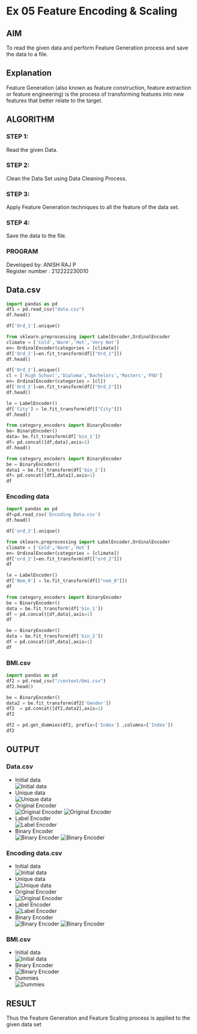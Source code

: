 # Ex 05 Feature Encoding & Scaling
## AIM
To read the given data and perform Feature Generation process and save the data to a file.

## Explanation
Feature Generation (also known as feature construction, feature extraction or feature engineering) is the process of transforming features into new features that better relate to the target.

## ALGORITHM
### STEP 1: 
Read the given Data.
### STEP 2:
Clean the Data Set using Data Cleaning Process.
### STEP 3:
Apply Feature Generation techniques to all the feature of the data set.
### STEP 4:
Save the data to the file.
### PROGRAM
Developed by: ANISH RAJ P<br>
Register number : 212222230010

## Data.csv
```py
import pandas as pd
df1 = pd.read_csv("data.csv")
df.head()

df['Ord_1'].unique()

from sklearn.preprocessing import LabelEncoder,OrdinalEncoder
climate = ['Cold','Warm','Hot','Very Hot']
en= OrdinalEncoder(categories = [climate])
df['Ord_1']=en.fit_transform(df[["Ord_1"]])
df.head()

df['Ord_2'].unique()
cl = ['High School','Diploma','Bachelors','Masters','PhD']
en= OrdinalEncoder(categories = [cl])
df['Ord_2']=en.fit_transform(df[["Ord_2"]])
df.head()

le = LabelEncoder()
df['City'] = le.fit_transform(df[["City"]])
df.head()

from category_encoders import BinaryEncoder
be= BinaryEncoder()
data= be.fit_transform(df['bin_1'])
df= pd.concat([df,data],axis=1)
df.head()

from category_encoders import BinaryEncoder
be = BinaryEncoder()
data1 = be.fit_transform(df['bin_2'])
df= pd.concat([df1,data1],axis=1)
df
```
### Encoding data
```py
import pandas as pd
df=pd.read_csv('Encoding Data.csv')
df.head()

df['ord_2'].unique()

from sklearn.preprocessing import LabelEncoder,OrdinalEncoder
climate = ['Cold','Warm','Hot']
en= OrdinalEncoder(categories = [climate])
df['ord_2']=en.fit_transform(df[["ord_2"]])
df

le = LabelEncoder()
df['Nom_0'] = le.fit_transform(df[["nom_0"]])
df  

from category_encoders import BinaryEncoder
be = BinaryEncoder()
data = be.fit_transform(df['bin_1'])
df = pd.concat([df,data],axis=1)
df

be = BinaryEncoder()
data = be.fit_transform(df['bin_2'])
df = pd.concat([df,data],axis=1)
df
```
### BMI.csv
```py
import pandas as pd
df2 = pd.read_csv("/content/bmi.csv")
df2.head()

be = BinaryEncoder()
data2 = be.fit_transform(df2['Gender'])
df2  = pd.concat([df2,data2],axis=1)
df2

df2 = pd.get_dummies(df2, prefix=['Index'] ,columns=['Index'])
df2
```
## OUTPUT
### Data.csv
* Initial data<br>
![Initial data](1.png)
* Unique data<br>
![Unique data](2.png)
* Original Encoder<br>
![Original Encoder](3.png)
![Original Encoder](4.png)
* Label Encoder<br>
![Label Encoder](5.png)
* Binary Encoder<br>
![Binary Encoder](6.png)
![Binary Encoder](7.png)
### Encoding data.csv
* Initial data<br>
![Initial data](8.png)
* Unique data<br>
![Unique data](9.png)
* Original Encoder<br>
![Original Encoder](10.png)
* Label Encoder<br>
![Label Encoder](11.png)
* Binary Encoder<br>
![Binary Encoder](12.png)
![Binary Encoder](13.png)
### BMI.csv
* Initial data<br>
![Initial data](14.png)
* Binary Encoder<br>
![Binary Encoder](15.png)
* Dummies<br>
![Dummies](16.png)
## RESULT
Thus the Feature Generation and Feature Scaling process is applied to the given data set
